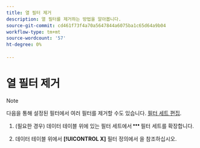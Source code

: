 ```yaml
---
title: 열 필터 제거
description: 열 필터를 제거하는 방법을 알아봅니다.
source-git-commit: cd461f73f4a70a5647844a6075ba1c65d64a9b04
workflow-type: tm+mt
source-wordcount: '57'
ht-degree: 0%

---
```


# 열 필터 제거

>[!NOTE]
>
>다음을 통해 설정된 필터에서 여러 필터를 제거할 수도 있습니다. [필터 세트 편집](/help/search-social-commerce/common-tasks/data-views/ad-hoc-settings/column-filter-edit.md).

1. (필요한 경우) 데이터 테이블 위에 있는 필터 세트에서 ![자세히](/help/search-social-commerce/assets/more-filters.png "자세히") 필터 세트를 확장합니다.

1. 데이터 테이블 위에서 **[!UICONTROL X]** 필터 정의에서 을 참조하십시오.
